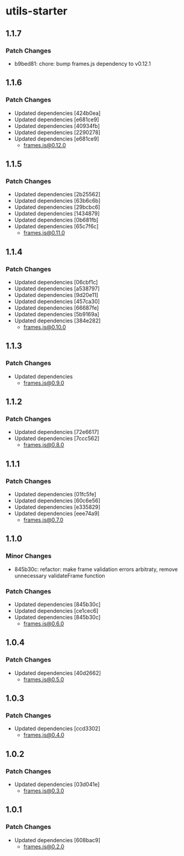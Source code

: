 # utils-starter

## 1.1.7

### Patch Changes

- b9bed81: chore: bump frames.js dependency to v0.12.1

## 1.1.6

### Patch Changes

- Updated dependencies [424b0ea]
- Updated dependencies [e681ce9]
- Updated dependencies [40934fb]
- Updated dependencies [2290278]
- Updated dependencies [e681ce9]
  - frames.js@0.12.0

## 1.1.5

### Patch Changes

- Updated dependencies [2b25562]
- Updated dependencies [63b6c6b]
- Updated dependencies [29bcbc6]
- Updated dependencies [1434879]
- Updated dependencies [0b681fb]
- Updated dependencies [65c7f6c]
  - frames.js@0.11.0

## 1.1.4

### Patch Changes

- Updated dependencies [06cbf1c]
- Updated dependencies [a538797]
- Updated dependencies [9d20e11]
- Updated dependencies [457ca30]
- Updated dependencies [66687fe]
- Updated dependencies [5b9169a]
- Updated dependencies [384e282]
  - frames.js@0.10.0

## 1.1.3

### Patch Changes

- Updated dependencies
  - frames.js@0.9.0

## 1.1.2

### Patch Changes

- Updated dependencies [72e6617]
- Updated dependencies [7ccc562]
  - frames.js@0.8.0

## 1.1.1

### Patch Changes

- Updated dependencies [01fc5fe]
- Updated dependencies [60c6e56]
- Updated dependencies [e335829]
- Updated dependencies [eee74a9]
  - frames.js@0.7.0

## 1.1.0

### Minor Changes

- 845b30c: refactor: make frame validation errors arbitraty, remove unnecessary validateFrame function

### Patch Changes

- Updated dependencies [845b30c]
- Updated dependencies [ce1cec6]
- Updated dependencies [845b30c]
  - frames.js@0.6.0

## 1.0.4

### Patch Changes

- Updated dependencies [40d2662]
  - frames.js@0.5.0

## 1.0.3

### Patch Changes

- Updated dependencies [ccd3302]
  - frames.js@0.4.0

## 1.0.2

### Patch Changes

- Updated dependencies [03d041e]
  - frames.js@0.3.0

## 1.0.1

### Patch Changes

- Updated dependencies [608bac9]
  - frames.js@0.2.0

